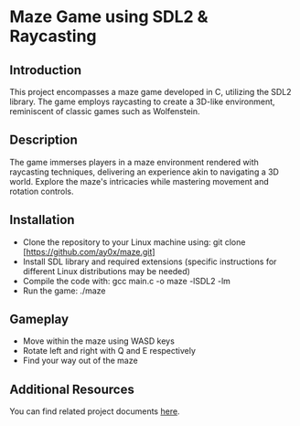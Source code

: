 # Maze Game using SDL2 & Raycasting

## Introduction
This project encompasses a maze game developed in C, utilizing the SDL2 library. The game employs raycasting to create a 3D-like environment, reminiscent of classic games such as Wolfenstein.

## Description
The game immerses players in a maze environment rendered with raycasting techniques, delivering an experience akin to navigating a 3D world. Explore the maze's intricacies while mastering movement and rotation controls.

## Installation
* Clone the repository to your Linux machine using: git clone [https://github.com/ay0x/maze.git]
* Install SDL library and required extensions (specific instructions for different Linux distributions may be needed)
* Compile the code with: gcc main.c -o maze -lSDL2 -lm
* Run the game: ./maze

## Gameplay
* Move within the maze using WASD keys
* Rotate left and right with Q and E respectively
* Find your way out of the maze

## Additional Resources
You can find related project documents [here](https://docs.google.com/document/d/1Akjmu5wtR83qsSaD8RnA20SLIi5a4FH0H9X0zpFXX64/edit?usp=sharing).